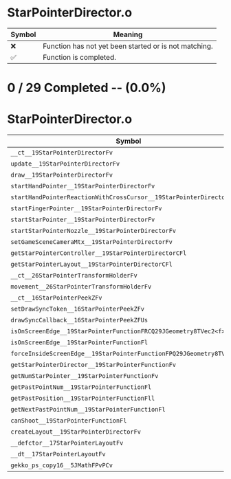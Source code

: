 # StarPointerDirector.o
| Symbol | Meaning 
| ------------- | ------------- 
| :x: | Function has not yet been started or is not matching. 
| :white_check_mark: | Function is completed. 


# 0 / 29 Completed -- (0.0%)
# StarPointerDirector.o
| Symbol | Decompiled? |
| ------------- | ------------- |
| `__ct__19StarPointerDirectorFv` | :x: |
| `update__19StarPointerDirectorFv` | :x: |
| `draw__19StarPointerDirectorFv` | :x: |
| `startHandPointer__19StarPointerDirectorFv` | :x: |
| `startHandPointerReactionWithCrossCursor__19StarPointerDirectorFv` | :x: |
| `startFingerPointer__19StarPointerDirectorFv` | :x: |
| `startStarPointer__19StarPointerDirectorFv` | :x: |
| `startStarPointerNozzle__19StarPointerDirectorFv` | :x: |
| `setGameSceneCameraMtx__19StarPointerDirectorFv` | :x: |
| `getStarPointerController__19StarPointerDirectorCFl` | :x: |
| `getStarPointerLayout__19StarPointerDirectorCFl` | :x: |
| `__ct__26StarPointerTransformHolderFv` | :x: |
| `movement__26StarPointerTransformHolderFv` | :x: |
| `__ct__16StarPointerPeekZFv` | :x: |
| `setDrawSyncToken__16StarPointerPeekZFv` | :x: |
| `drawSyncCallback__16StarPointerPeekZFUs` | :x: |
| `isOnScreenEdge__19StarPointerFunctionFRCQ29JGeometry8TVec2<f>ff` | :x: |
| `isOnScreenEdge__19StarPointerFunctionFl` | :x: |
| `forceInsideScreenEdge__19StarPointerFunctionFPQ29JGeometry8TVec2<f>` | :x: |
| `getStarPointerDirector__19StarPointerFunctionFv` | :x: |
| `getNumStarPointer__19StarPointerFunctionFv` | :x: |
| `getPastPointNum__19StarPointerFunctionFl` | :x: |
| `getPastPosition__19StarPointerFunctionFll` | :x: |
| `getNextPastPointNum__19StarPointerFunctionFl` | :x: |
| `canShoot__19StarPointerFunctionFl` | :x: |
| `createLayout__19StarPointerDirectorFv` | :x: |
| `__defctor__17StarPointerLayoutFv` | :x: |
| `__dt__17StarPointerLayoutFv` | :x: |
| `gekko_ps_copy16__5JMathFPvPCv` | :x: |
